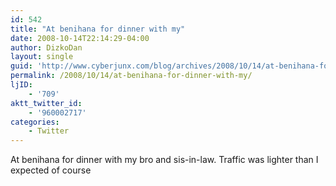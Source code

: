 ```yaml
---
id: 542
title: "At benihana for dinner with my"
date: 2008-10-14T22:14:29-04:00
author: DizkoDan
layout: single
guid: 'http://www.cyberjunx.com/blog/archives/2008/10/14/at-benihana-for-dinner-with-my/'
permalink: /2008/10/14/at-benihana-for-dinner-with-my/
ljID:
    - '709'
aktt_twitter_id:
    - '960002717'
categories:
    - Twitter
---
```


At benihana for dinner with my bro and sis-in-law. Traffic was lighter than I expected of course